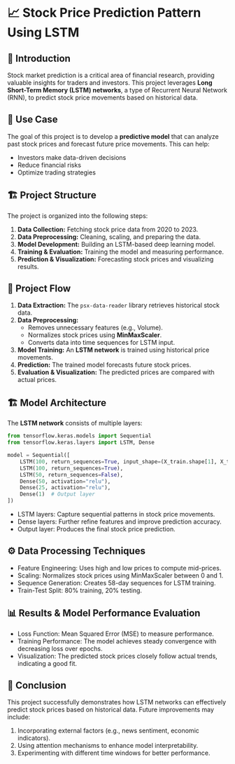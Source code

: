 # 📈 Stock Price Prediction Pattern Using LSTM

## 📌 Introduction  
Stock market prediction is a critical area of financial research, providing valuable insights for traders and investors. This project leverages **Long Short-Term Memory (LSTM) networks**, a type of Recurrent Neural Network (RNN), to predict stock price movements based on historical data.  

## 🎯 Use Case  
The goal of this project is to develop a **predictive model** that can analyze past stock prices and forecast future price movements. This can help:  
- Investors make data-driven decisions  
- Reduce financial risks  
- Optimize trading strategies  

## 🏗️ Project Structure  
The project is organized into the following steps:  
1. **Data Collection:** Fetching stock price data from 2020 to 2023.  
2. **Data Preprocessing:** Cleaning, scaling, and preparing the data.  
3. **Model Development:** Building an LSTM-based deep learning model.  
4. **Training & Evaluation:** Training the model and measuring performance.  
5. **Prediction & Visualization:** Forecasting stock prices and visualizing results.  

## 🔄 Project Flow  
1. **Data Extraction:** The `psx-data-reader` library retrieves historical stock data.  
2. **Data Preprocessing:**  
   - Removes unnecessary features (e.g., Volume).  
   - Normalizes stock prices using **MinMaxScaler**.  
   - Converts data into time sequences for LSTM input.  
3. **Model Training:** An **LSTM network** is trained using historical price movements.  
4. **Prediction:** The trained model forecasts future stock prices.  
5. **Evaluation & Visualization:** The predicted prices are compared with actual prices.  

## 🏗️ Model Architecture  
The **LSTM network** consists of multiple layers:  

```python
from tensorflow.keras.models import Sequential
from tensorflow.keras.layers import LSTM, Dense

model = Sequential([
    LSTM(100, return_sequences=True, input_shape=(X_train.shape[1], X_train.shape[2])),
    LSTM(100, return_sequences=True),
    LSTM(50, return_sequences=False),
    Dense(50, activation="relu"),
    Dense(25, activation="relu"),
    Dense(1)  # Output layer
])
```

- LSTM layers: Capture sequential patterns in stock price movements.
- Dense layers: Further refine features and improve prediction accuracy.
- Output layer: Produces the final stock price prediction.

## ⚙️ Data Processing Techniques
- Feature Engineering: Uses high and low prices to compute mid-prices.
- Scaling: Normalizes stock prices using MinMaxScaler between 0 and 1.
- Sequence Generation: Creates 58-day sequences for LSTM training.
- Train-Test Split: 80% training, 20% testing.

## 📊 Results & Model Performance Evaluation
- Loss Function: Mean Squared Error (MSE) to measure performance.
- Training Performance: The model achieves steady convergence with decreasing loss over epochs.
- Visualization: The predicted stock prices closely follow actual trends, indicating a good fit.

## 📌 Conclusion
This project successfully demonstrates how LSTM networks can effectively predict stock prices based on historical data. Future improvements may include:

1. Incorporating external factors (e.g., news sentiment, economic indicators).
2. Using attention mechanisms to enhance model interpretability.
3. Experimenting with different time windows for better performance.
